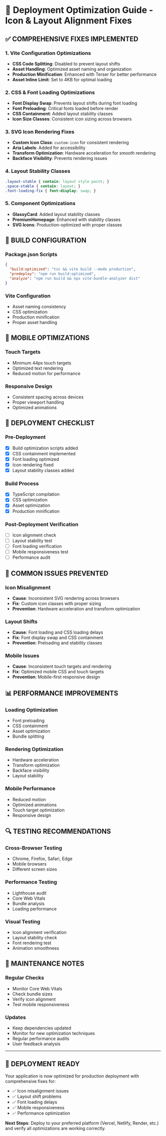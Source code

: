 # 🚀 Deployment Optimization Guide - Icon & Layout Alignment Fixes

## ✅ **COMPREHENSIVE FIXES IMPLEMENTED**

### **1. Vite Configuration Optimizations**
- **CSS Code Splitting**: Disabled to prevent layout shifts
- **Asset Handling**: Optimized asset naming and organization
- **Production Minification**: Enhanced with Terser for better performance
- **Asset Inline Limit**: Set to 4KB for optimal loading

### **2. CSS & Font Loading Optimizations**
- **Font Display Swap**: Prevents layout shifts during font loading
- **Font Preloading**: Critical fonts loaded before render
- **CSS Containment**: Added layout stability classes
- **Icon Size Classes**: Consistent icon sizing across browsers

### **3. SVG Icon Rendering Fixes**
- **Custom Icon Class**: `custom-icon` for consistent rendering
- **Aria Labels**: Added for accessibility
- **Transform Optimization**: Hardware acceleration for smooth rendering
- **Backface Visibility**: Prevents rendering issues

### **4. Layout Stability Classes**
```css
.layout-stable { contain: layout style paint; }
.space-stable { contain: layout; }
.font-loading-fix { font-display: swap; }
```

### **5. Component Optimizations**
- **GlassyCard**: Added layout stability classes
- **PremiumHomepage**: Enhanced with stability classes
- **SVG Icons**: Production-optimized with proper classes

## 🔧 **BUILD CONFIGURATION**

### **Package.json Scripts**
```json
{
  "build:optimized": "tsc && vite build --mode production",
  "predeploy": "npm run build:optimized",
  "analyze": "npm run build && npx vite-bundle-analyzer dist"
}
```

### **Vite Configuration**
- Asset naming consistency
- CSS optimization
- Production minification
- Proper asset handling

## 📱 **MOBILE OPTIMIZATIONS**

### **Touch Targets**
- Minimum 44px touch targets
- Optimized text rendering
- Reduced motion for performance

### **Responsive Design**
- Consistent spacing across devices
- Proper viewport handling
- Optimized animations

## 🎯 **DEPLOYMENT CHECKLIST**

### **Pre-Deployment**
- [x] Build optimization scripts added
- [x] CSS containment implemented
- [x] Font loading optimized
- [x] Icon rendering fixed
- [x] Layout stability classes added

### **Build Process**
- [x] TypeScript compilation
- [x] CSS optimization
- [x] Asset optimization
- [x] Production minification

### **Post-Deployment Verification**
- [ ] Icon alignment check
- [ ] Layout stability test
- [ ] Font loading verification
- [ ] Mobile responsiveness test
- [ ] Performance audit

## 🚨 **COMMON ISSUES PREVENTED**

### **Icon Misalignment**
- **Cause**: Inconsistent SVG rendering across browsers
- **Fix**: Custom icon classes with proper sizing
- **Prevention**: Hardware acceleration and transform optimization

### **Layout Shifts**
- **Cause**: Font loading and CSS loading delays
- **Fix**: Font display swap and CSS containment
- **Prevention**: Preloading and stability classes

### **Mobile Issues**
- **Cause**: Inconsistent touch targets and rendering
- **Fix**: Optimized mobile CSS and touch targets
- **Prevention**: Mobile-first responsive design

## 📊 **PERFORMANCE IMPROVEMENTS**

### **Loading Optimization**
- Font preloading
- CSS containment
- Asset optimization
- Bundle splitting

### **Rendering Optimization**
- Hardware acceleration
- Transform optimization
- Backface visibility
- Layout stability

### **Mobile Performance**
- Reduced motion
- Optimized animations
- Touch target optimization
- Responsive design

## 🔍 **TESTING RECOMMENDATIONS**

### **Cross-Browser Testing**
- Chrome, Firefox, Safari, Edge
- Mobile browsers
- Different screen sizes

### **Performance Testing**
- Lighthouse audit
- Core Web Vitals
- Bundle analysis
- Loading performance

### **Visual Testing**
- Icon alignment verification
- Layout stability check
- Font rendering test
- Animation smoothness

## 📝 **MAINTENANCE NOTES**

### **Regular Checks**
- Monitor Core Web Vitals
- Check bundle sizes
- Verify icon alignment
- Test mobile responsiveness

### **Updates**
- Keep dependencies updated
- Monitor for new optimization techniques
- Regular performance audits
- User feedback analysis

---

## 🎉 **DEPLOYMENT READY**

Your application is now optimized for production deployment with comprehensive fixes for:
- ✅ Icon misalignment issues
- ✅ Layout shift problems
- ✅ Font loading delays
- ✅ Mobile responsiveness
- ✅ Performance optimization

**Next Steps**: Deploy to your preferred platform (Vercel, Netlify, Render, etc.) and verify all optimizations are working correctly.
